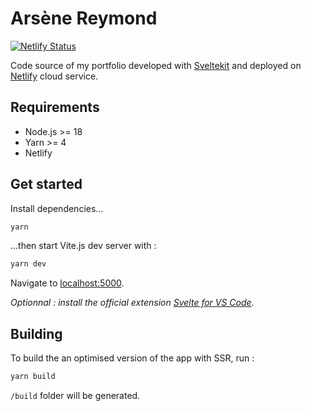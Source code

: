 # Arsène Reymond

[![Netlify Status](https://api.netlify.com/api/v1/badges/743f7b6f-a385-43de-957b-e2d556a8cd16/deploy-status)](https://app.netlify.com/sites/arsenereymond/deploys)

Code source of my portfolio developed with [Sveltekit](https://kit.svelte.dev/) and deployed on [Netlify](https://www.netlify.com/) cloud service.

## Requirements

- Node.js >= 18
- Yarn >= 4
- Netlify

## Get started

Install dependencies...

```bash
yarn
```

...then start Vite.js dev server with :

```bash
yarn dev
```

Navigate to [localhost:5000](http://localhost:5000).

_Optionnal : install the official extension [Svelte for VS Code](https://marketplace.visualstudio.com/items?itemName=svelte.svelte-vscode)._

## Building

To build the an optimised version of the app with SSR, run :

```bash
yarn build
```

`/build` folder will be generated.
